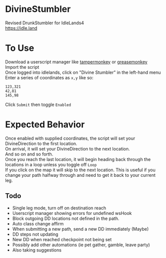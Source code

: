 # DivineStumbler
Revised DrunkStumbler for IdleLands4   
https://idle.land

# To Use
Download a userscript manager like [tampermonkey](https://www.tampermonkey.net/) or [greasemonkey](https://www.greasespot.net/)  
Import the script  
Once logged into idlelands, click on "Divine Stumbler" in the left-hand menu  
Enter a series of coordinates as `x,y` like so:
```
123,321
42,81
145,98
```
Click `Submit` then toggle `Enabled`

# Expected Behavior
Once enabled with supplied coordinates, the script will set your DivineDirection to the first location.  
On arrival, it will set your DivineDirection to the next location.  
And so on and so forth.  
Once you reach the last location, it will begin heading back through the locations in a loop unless you toggle off `Loop`  
If you click on the map it will skip to the next location. This is useful if you change your path halfway through and need to get it back to your current leg.

## Todo
- Single leg mode, turn off on destination reach
- Userscript manager showing errors for undefined wsHook
- Block outgoing DD locations not defined in the path.
- Auto class change affirm
- When submitting a new path, send a new DD immediately (Maybe)
- DD steps not updating
- New DD when reached checkpoint not being set
- Possibly add other automations (ie pet gather, gamble, leave party)
- Also taking suggestions
